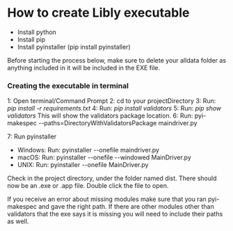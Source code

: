 # How to create Libly executable

* Install python
* Install pip
* Install pyinstaller (pip install pyinstaller)


Before starting the process below, make sure to delete your alldata folder as anything included in it will be included in the EXE file.




### Creating the executable in terminal
1: Open terminal/Command Prompt
2: cd to your projectDirectory
3: Run: *pip install -r requirements.txt*
4: Run: *pip install validators*
5: Run: *pip show validators*
This will show the validators package location.
6: Run: pyi-makespec --paths=DirectoryWithValidatorsPackage maindriver.py

7: Run pyinstaller
* Windows: Run: pyinstaller --onefile maindriver.py
* macOS: Run: pyinstaller --onefile --windowed MainDriver.py
* UNIX: Run:  pyinstaller --onefile MainDriver.py

Check in the project directory, under the folder named dist. There should now be an .exe or .app file. Double click the file to open.

If you receive an error about missing modules make sure that you ran pyi-makespec and gave the right path. If there are other modules other than validators that the exe says it is missing you will need to include their paths as well.
